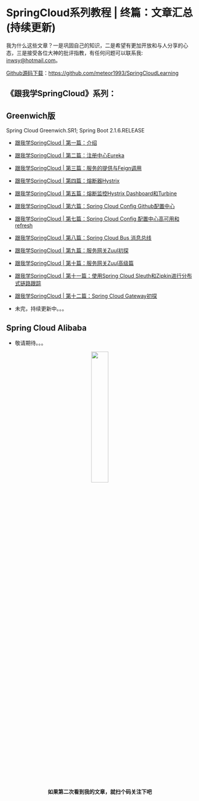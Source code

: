 # SpringCloud系列教程 | 终篇：文章汇总(持续更新)

我为什么这些文章？一是巩固自己的知识，二是希望有更加开放和与人分享的心态，三是接受各位大神的批评指教，有任何问题可以联系我: inwsy@hotmail.com。

[Github源码下载](https://github.com/meteor1993/SpringCloudLearning)：https://github.com/meteor1993/SpringCloudLearning

## 《跟我学SpringCloud》系列：

## Greenwich版

Spring Cloud Greenwich.SR1; Spring Boot 2.1.6.RELEASE

* [跟我学SpringCloud | 第一篇：介绍](https://blog.csdn.net/meteor_93/article/details/94356279)

* [跟我学SpringCloud | 第二篇：注册中心Eureka](https://blog.csdn.net/meteor_93/article/details/94365300)

* [跟我学SpringCloud | 第三篇：服务的提供与Feign调用](https://blog.csdn.net/meteor_93/article/details/94476765)

* [跟我学SpringCloud | 第四篇：熔断器Hystrix](https://blog.csdn.net/meteor_93/article/details/94498650)

* [跟我学SpringCloud | 第五篇：熔断监控Hystrix Dashboard和Turbine](https://blog.csdn.net/meteor_93/article/details/94592851)

* [跟我学SpringCloud | 第六篇：Spring Cloud Config Github配置中心](https://blog.csdn.net/meteor_93/article/details/94651335)

* [跟我学SpringCloud | 第七篇：Spring Cloud Config 配置中心高可用和refresh](https://blog.csdn.net/meteor_93/article/details/94672086)

* [跟我学SpringCloud | 第八篇：Spring Cloud Bus 消息总线](https://blog.csdn.net/meteor_93/article/details/94776333)

* [跟我学SpringCloud | 第九篇：服务网关Zuul初探](https://blog.csdn.net/meteor_93/article/details/94861962)

* [跟我学SpringCloud | 第十篇：服务网关Zuul高级篇](https://blog.csdn.net/meteor_93/article/details/95026953)

* [跟我学SpringCloud | 第十一篇：使用Spring Cloud Sleuth和Zipkin进行分布式链路跟踪](https://blog.csdn.net/meteor_93/article/details/95041171)

* [跟我学SpringCloud | 第十二篇：Spring Cloud Gateway初探](https://blog.csdn.net/meteor_93/article/details/95254642)

* 未完，持续更新中。。。

## Spring Cloud Alibaba

* 敬请期待。。。

<center>
<div><img src="https://springcloud-oss.oss-cn-shanghai.aliyuncs.com/qrcode_for_gh_d43c6668e0ca_344.jpg" width="30%"></div>
<b>如果第二次看到我的文章，就扫个码关注下吧</b>
</center>